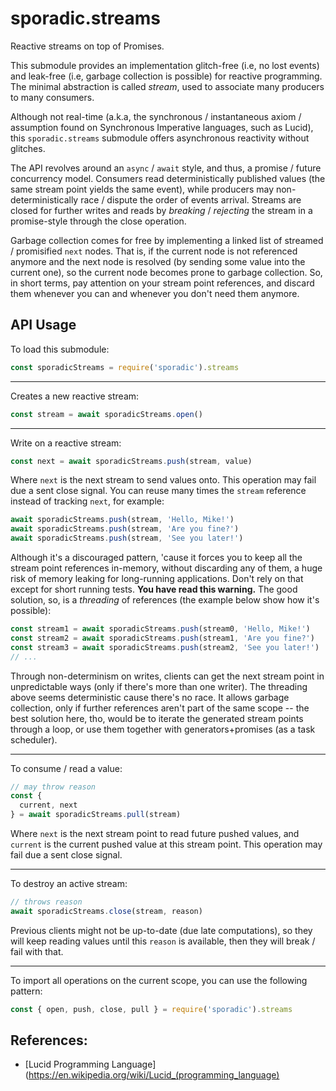 # sporadic.streams

Reactive streams on top of Promises.

This submodule provides an implementation glitch-free (i.e, no lost events) and
leak-free (i.e, garbage collection is possible) for reactive programming. The
minimal abstraction is called _stream_, used to associate many producers to many
consumers.

Although not real-time (a.k.a, the synchronous / instantaneous axiom /
assumption found on Synchronous Imperative languages, such as Lucid), this
`sporadic.streams` submodule offers asynchronous reactivity without glitches.

The API revolves around an `async` / `await` style, and thus, a promise / future
concurrency model. Consumers read deterministically published values (the same
stream point yields the same event), while producers may non-deterministically
race / dispute the order of events arrival. Streams are closed for further writes
and reads by _breaking_ / _rejecting_ the stream in a promise-style through the
close operation.

Garbage collection comes for free by implementing a linked list of streamed /
promisified `next` nodes. That is, if the current node is not referenced anymore
and the next node is resolved (by sending some value into the current one), so
the current node becomes prone to garbage collection. So, in short terms, pay
attention on your stream point references, and discard them whenever you can and
whenever you don't need them anymore.

## API Usage

To load this submodule:

```javascript
const sporadicStreams = require('sporadic').streams
```

---

Creates a new reactive stream:

```javascript
const stream = await sporadicStreams.open()
```

---

Write on a reactive stream:

```javascript
const next = await sporadicStreams.push(stream, value)
```

Where `next` is the next stream to send values onto. This operation may fail due
a sent close signal. You can reuse many times the `stream` reference instead of
tracking `next`, for example:

```javascript
await sporadicStreams.push(stream, 'Hello, Mike!')
await sporadicStreams.push(stream, 'Are you fine?')
await sporadicStreams.push(stream, 'See you later!')
```

Although it's a discouraged pattern, 'cause it forces you to keep all the stream
point references in-memory, without discarding any of them, a huge risk of
memory leaking for long-running applications. Don't rely on that except for
short running tests. **You have read this warning.** The good solution, so, is
a _threading_ of references (the example below show how it's possible):

```javascript
const stream1 = await sporadicStreams.push(stream0, 'Hello, Mike!')
const stream2 = await sporadicStreams.push(stream1, 'Are you fine?')
const stream3 = await sporadicStreams.push(stream2, 'See you later!')
// ...
```

Through non-determinism on writes, clients can get the next stream point in
unpredictable ways (only if there's more than one writer). The threading above
seems deterministic cause there's no race. It allows garbage collection, only if
further references aren't part of the same scope -- the best solution here, tho,
would be to iterate the generated stream points through a loop, or use them
together with generators+promises (as a task scheduler).

---

To consume / read a value:

```javascript
// may throw reason
const {
  current, next
} = await sporadicStreams.pull(stream)
```

Where `next` is the next stream point to read future pushed values, and
`current` is the current pushed value at this stream point. This operation may
fail due a sent close signal.

---

To destroy an active stream:

```javascript
// throws reason
await sporadicStreams.close(stream, reason)
```

Previous clients might not be up-to-date (due late computations), so they will
keep reading values until this `reason` is available, then they will break /
fail with that.

---

To import all operations on the current scope, you can use the following
pattern:

```javascript
const { open, push, close, pull } = require('sporadic').streams
```


## References:

- [Lucid Programming Language](https://en.wikipedia.org/wiki/Lucid_(programming_language)
